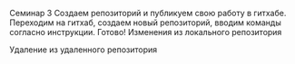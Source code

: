 Семинар 3
Создаем репозиторий и публикуем свою работу в гитхабе.
Переходим на гитхаб, создаем новый репозиторий, вводим команды согласно инструкции.
Готово!
Изменения из локального репозитория

Удаление из удаленного репозитория
